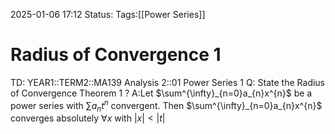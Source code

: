 2025-01-06 17:12
Status: 
Tags:[[Power Series]]
# Radius of Convergence 1

TD: YEAR1::TERM2::MA139 Analysis 2::01 Power Series 1
Q: State the Radius of Convergence Theorem 1
?
A:Let $\sum^{\infty}_{n=0}a_{n}x^{n}$  be a power series with $\sum a_{n}t^n$ convergent.
Then  $\sum^{\infty}_{n=0}a_{n}x^{n}$ converges absolutely $\forall x$ with $|x|<|t|$ 
<!--ID: 1736183939731-->
